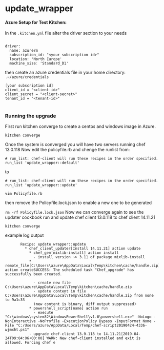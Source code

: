 # update_wrapper

####  Azure Setup for Test Kitchen:
In the `.kitchen.yml` file alter the driver section to your needs

```

driver:
  name: azurerm
  subscription_id: "<your subscription id>"
  location: 'North Europe'
  machine_size: 'Standard_D1'
```

then create an azure credentials file in your home directory:
`.~/azure/credentials`

```
[your subscription id]
client_id = "<client-id>"
client_secret = "<client-secret>"
tenant_id = "<tenant-id>"
```

#

### Running the upgrade

First run kitchen converge to create a centos and windows image in Azure.

```kitchen converge```

Once the system is converged you will have two servers running chef 13.0.118
Now edit the policyfile.rb and chenge the runlist from:

```
# run_list: chef-client will run these recipes in the order specified.
run_list 'update_wrapper::default'
```

to

```
# run_list: chef-client will run these recipes in the order specified.
run_list 'update_wrapper::update'
```

```vim Policyfile.rb```

then remove the Policyfile.lock.json to enable a new one to be generated

```rm -rf Policyfile.lock.json```
Now we can converge again to see the updater cookbook run and update chef client 13.0.118 to chef client 14.11.21

```kitchen converge```

example log output
```
       Recipe: update_wrapper::update
         * chef_client_updater[Install 14.11.21] action update
           * chef_gem[mixlib-install] action install
             - install version ~> 3.11 of package mixlib-install
           * remote_file[C:\Users\azure\AppData\Local\Temp\kitchen\cache/handle.zip] action createSUCCESS: The scheduled task "Chef_upgrade" has successfully been created.
       
             - create new file C:\Users\azure\AppData\Local\Temp\kitchen\cache/handle.zip
             - update content in file C:\Users\azure\AppData\Local\Temp\kitchen\cache/handle.zip from none to 9a1c33
             (new content is binary, diff output suppressed)
           * powershell_script[name] action run
             - execute "C:\windows\system32\WindowsPowerShell\v1.0\powershell.exe" -NoLogo -NonInteractive -NoProfile -ExecutionPolicy Bypass -InputFormat None -File "C:/Users/azure/AppData/Local/Temp/chef-script20190424-4336-wjmxht.ps1"
           - upgrade chef-client 13.0.118 to 14.11.21[2019-04-24T09:04:06+00:00] WARN: New chef-client installed and exit is allowed. Forcing chef e
